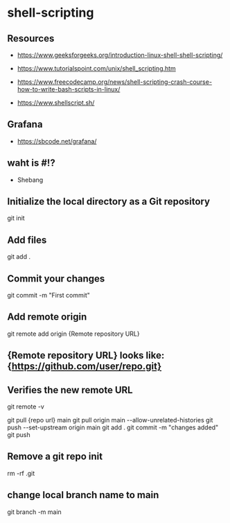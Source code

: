 # shell-scripting

## Resources

- https://www.geeksforgeeks.org/introduction-linux-shell-shell-scripting/

- https://www.tutorialspoint.com/unix/shell_scripting.htm

- https://www.freecodecamp.org/news/shell-scripting-crash-course-how-to-write-bash-scripts-in-linux/

- https://www.shellscript.sh/

## Grafana

- https://sbcode.net/grafana/

## waht is #!?

- Shebang

## Initialize the local directory as a Git repository

git init

## Add files

git add .

## Commit your changes

git commit -m "First commit"

## Add remote origin

git remote add origin {Remote repository URL}

## {Remote repository URL} looks like: {<https://github.com/user/repo.git}>

## Verifies the new remote URL

git remote -v

git pull {repo url} main
git pull origin main --allow-unrelated-histories
git push --set-upstream origin main
git add .
git commit -m "changes added"
git push

## Remove a git repo init

rm -rf .git

## change local branch name to main

git branch -m main
